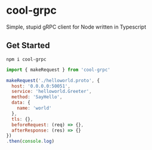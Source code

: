 # cool-grpc

Simple, stupid gRPC client for Node written in Typescript

## Get Started

```
npm i cool-grpc
```

```js
import { makeRequest } from 'cool-grpc'

makeRequest('./helloworld.proto', {
  host: '0.0.0.0:50051',
  service: 'helloworld.Greeter',
  method: 'SayHello',
  data: {
    name: 'world'
  },
  tls: {},
  beforeRequest: (req) => {},
  afterResponse: (res) => {}
})
.then(console.log)
```

